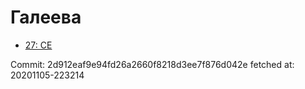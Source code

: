# Галеева
- [27: CE](27.md)

Commit: 2d912eaf9e94fd26a2660f8218d3ee7f876d042e
 fetched at: 20201105-223214
